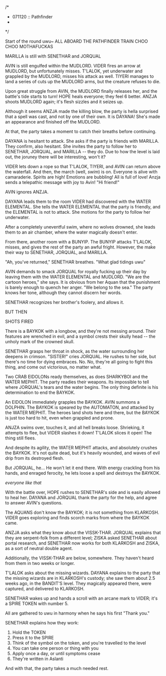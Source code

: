 /*
* 071120 :: Pathfinder
*
*/

Start of the round uwu~
ALL ABOARD THE PATHFINDER TRAIN
CHOO CHOO MOTHAFUCKAS

MARILLA is still with SENETHAR and JORQUAL



AVIN is still engulfed within the MUDLORD. VIDER fires an arrow at MUDLORD, but unfortunately misses. T'LALOK, yet underwater and grappled by the MUDLORD, misses his attack as well. TIYERI manages to land a series of cuts up the MUDLORD arms, but the creature refuses to die.

Upon great struggle from AVIN, the MUDLORD finally releases her, and the battle's tide starts to turn! HOPE heals everyone; they feel 6 better. ANZJA shoots MUDLORD again; it's flesh sizzles and it seizes up.

Although it seems ANZJA made the killing blow, the party is hella surprised that a spell was cast, and not by one of their own. It is DAYANA! She's made an appearance and finished off the MUDLORD.

At that, the party takes a moment to catch their breaths before continuing.

DAYANA is hesitant to attack. She asks if the party is friends with MARILLA. They confirm, also hesitant. She invites the party to follow her to SENETHAR, JORQUAL, and MARILLA -- they do. Due to how the level is laid out, the joruney there will be interesting, won't it?

VIDER lets down a rope so that T'LALOK, TIYERI, and AVIN can return above the waterfall. And then, the march (well, _swim_) is on. Everyone is alive with camaraderie. Spirits are high! Emotions are bubbling! All is full of love! Anzja sends a telepathic message with joy to Avin! "Hi friend!"

AVIN ignores ANZJA.

DAYANA leads them to the room VIDER had discovered with the WATER ELEMENTAL. She tells the WATER ELEMENTAL that the party is friendly, and the ELEMENTAL is not to attack. She motions for the party to follow her underwater.

After a completely uneventful swim, where no wolves drowned, she leads them to an air chamber, where the water magically doesn't enter.

From there, another room with a BUNYIP. The BUNYIP attacks T'LALOK, misses, and gives the rest of the party an awful fright. However, the make their way to SENETHAR, JORQUAL, and MARILLA.

"Ah, you've returned," SENETHAR breathes. "What glad tidings uwu"

AVIN demands to smack JORQUAL for royally fucking up their day by leaving them with the WATER ELEMENTAL and MUDLORD. "We are the cartoon heroes," she says. It is obvious from her Aquan that the punishment is barely enough to quench her anger. "We belong to the sea." The party knows her tone, although they cannot discern her words.

SENETHAR recognizes her brother's foolery, and allows it.

BUT THEN

SHOTS FIRED

There is a BAYKOK with a longbow, and they're not messing around. Their features are wrenched in evil, and a symbol crests their skully head -- the unholy mark of the crowned skull.

SENETHAR grasps her throat in shock, as the water surrounding her deepens in crimson. "SISTER!" cries JORQUAL. He rushes to her side, but there's no time for dying embraces. No. No, they're all going to fight this thing, and come out victorious, no matter what.

Two CRAB EIDOLONs ready themselves, as does SHARKYBOI and the WATER MEPHIT. The party readies their weapons. Its impossible to tell where JORQUAL's tears and the water begins. The only thing definite is his determination to end the BAYKOK.

An EIDOLON immediately grapples the BAYKOK. AVIN summons a DOLPHIN. The BAYKOK is speared by the AUTOMATON, and attacked by the WATER MEPHIT. The heroes land shots here and there, but the BAYKOK is just too hard to hit, even when grappled and prone.

ANJZA swims over, touches it, and all hell breaks loose. Shrieking, it attempts to flee, but VIDER slashes it down! T'LALOK slices it open! The thing still flees.

And despite its agility, the WATER MEPHIT attacks, and absolutely crushes the BAYKOK. It's not quite dead, but it's heavily wounded, and waves of evil drip from its destroyed flesh.

But JORQUAL, he... He won't let it end there. With energy crackling from his hands, and enraged ferocity, he lets loose a spell and destroys the BAYKOK.

_everyone like that_

With the battle over, HOPE rushes to SENETHAR's side and is easily allowed to heal her. DAYANA and JORQUAL thank the party for the help, and agree to answer AVIN's questions.

The AQUANS don't know the BAYKOK; it is not something from KLARKOSH. VIDER goes exploring and finds scorch marks from where the BAYKOK came.

ANZJA asks what they know about the VISSK-THAR. JORQUAL explains that they are serpent-folk from a different level; ZISKA asked SENETHAR about portal research, and SENETHAR now works for both KLARKOSH and ZISKA, as a sort of neutral double agent.

Additionally, the VISSK-THAR are below, somewhere. They haven't heard from them in two weeks or longer.

T'LALOK asks about the missing wizards. DAYANA explains to the party that the missing wizards are in KLARKOSH's custody; she saw them about 2.5 weeks ago, in the BANDIT'S level. They magically appeared there, were captured, and delivered to KLARKOSH.

SENETHAR wakes up and hands a scroll with an arcane mark to VIDER; it's a SPIRE TOKEN with number 5.

All are gathered to uwu in harmony when he says his first "Thank you."

SENETHAR explains how they work:

1. Hold the TOKEN
2. Press it to the SPIRE
3. Think of the symbol on the token, and you're travelled to the level
4. You can take one person or thing with you
5. Apply once a day, or until symptoms cease
6. They're written in Aslanti

And with that, the party takes a much needed rest.

